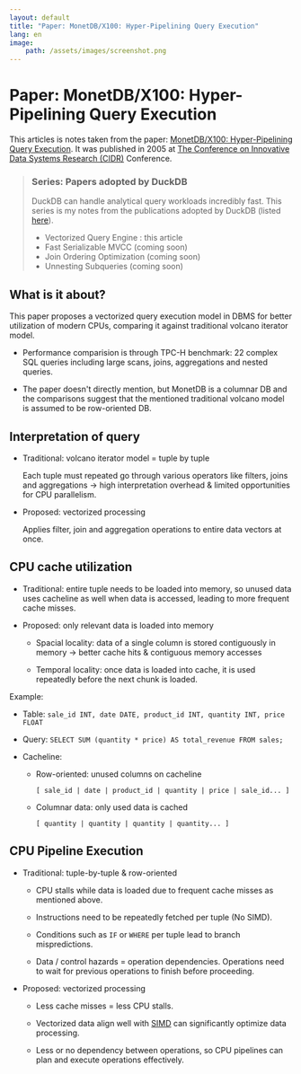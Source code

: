 ```yaml
---
layout: default
title: "Paper: MonetDB/X100: Hyper-Pipelining Query Execution"
lang: en
image:
    path: /assets/images/screenshot.png
---
```


# Paper: MonetDB/X100: Hyper-Pipelining Query Execution

This articles is notes taken from the paper: [MonetDB/X100: Hyper-Pipelining Query Execution](http://cidrdb.org/cidr2005/papers/P19.pdf). It was published in 2005 at [The Conference on Innovative Data Systems Research (CIDR)](https://www.cidrdb.org/) Conference.

> ### Series: Papers adopted by DuckDB
>
> DuckDB can handle analytical query workloads incredibly fast. This series is my notes from the publications adopted by DuckDB (listed [here](https://duckdb.org/why_duckdb.html#standing-on-the-shoulders-of-giants)).
>
> - Vectorized Query Engine : this article
> - Fast Serializable MVCC (coming soon)
> - Join Ordering Optimization (coming soon)
> - Unnesting Subqueries (coming soon)

## What is it about?

This paper proposes a vectorized query execution model in DBMS for better utilization of modern CPUs, comparing it against traditional volcano iterator model.

- Performance comparision is through TPC-H benchmark: 22 complex SQL queries including large scans, joins, aggregations and nested queries.

- The paper doesn't directly mention, but MonetDB is a columnar DB and the comparisons suggest that the mentioned traditional volcano model is assumed to be row-oriented DB.

## Interpretation of query

* Traditional: volcano iterator model = tuple by tuple 

    Each tuple must repeated go through various operators like filters, joins and aggregations -> high interpretation overhead & limited opportunities for CPU parallelism.

* Proposed: vectorized processing 

    Applies filter, join and aggregation operations to entire data vectors at once.

## CPU cache utilization

* Traditional: entire tuple needs to be loaded into memory, so unused data uses cacheline as well when data is accessed, leading to more frequent cache misses.

* Proposed: only relevant data is loaded into memory

    * Spacial locality: data of a single column is stored contiguously in memory -> better cache hits & contiguous memory accesses

    * Temporal locality: once data is loaded into cache, it is used repeatedly before the next chunk is loaded.

Example:
* Table: `sale_id INT, date DATE, product_id INT, quantity INT, price FLOAT`

* Query: `SELECT SUM (quantity * price) AS total_revenue FROM sales;`

* Cacheline:

    * Row-oriented: unused columns on cacheline

        `[ sale_id | date | product_id | quantity | price | sale_id... ]`

    * Columnar data: only used data is cached
            
        `[ quantity | quantity | quantity | quantity... ]`
    

## CPU Pipeline Execution

* Traditional: tuple-by-tuple & row-oriented

    * CPU stalls while data is loaded due to frequent cache misses as mentioned above.

    * Instructions need to be repeatedly fetched per tuple (No SIMD).

    * Conditions such as `IF` or `WHERE` per tuple lead to branch mispredictions.

    * Data / control hazards = operation dependencies. Operations need to wait for previous operations to finish before proceeding.

* Proposed: vectorized processing

    * Less cache misses = less CPU stalls.

    * Vectorized data align well with [SIMD](https://en.wikipedia.org/wiki/Single_instruction,_multiple_data) can significantly optimize data processing.

    * Less or no dependency between operations, so CPU pipelines can plan and execute operations effectively. 